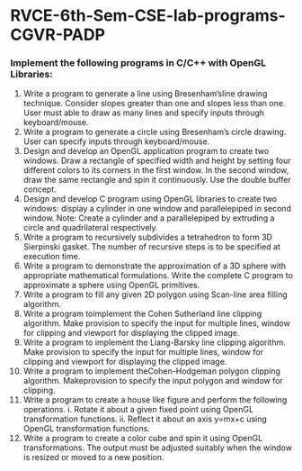 # RVCE-6th-Sem-CSE-lab-programs-CGVR-PADP


### Implement the following programs in C/C++ with OpenGL Libraries:

1. Write a program to generate a line using Bresenham’sline drawing technique. Consider 
slopes greater than one and slopes less than one. User must able to draw as many lines and 
specify inputs through keyboard/mouse.
2. Write a program to generate a circle using Bresenham’s circle drawing. User can specify 
inputs through keyboard/mouse.
3. Design and develop an OpenGL application program to create two windows. Draw a 
rectangle of specified width and height by setting four different colors to its corners in the 
first window. In the second window, draw the same rectangle and spin it continuously. Use 
the double buffer concept.
4. Design and develop C program using OpenGL libraries to create two windows: display 
a cylinder in one window and parallelepiped in second window.
Note: Create a cylinder and a parallelepiped by extruding a circle and quadrilateral 
respectively.
5. Write a program to recursively subdivides a tetrahedron to form 3D Sierpinski gasket. 
The number of recursive steps is to be specified at execution time.
6. Write a program to demonstrate the approximation of a 3D sphere with appropriate 
mathematical formulations. Write the complete C program to approximate a sphere using 
OpenGL primitives.
7. Write a program to fill any given 2D polygon using Scan-line area filling algorithm.
8. Write a program toimplement the Cohen Sutherland line clipping algorithm. Make 
provision to specify the input for multiple lines, window for clipping and viewport for 
displaying the clipped image.
9. Write a program to implement the Liang-Barsky line clipping algorithm. Make provision 
to specify the input for multiple lines, window for clipping and viewport for displaying the 
clipped image.
10. Write a program to implement theCohen-Hodgeman polygon clipping algorithm. 
Makeprovision to specify the input polygon and window for clipping.
11. Write a program to create a house like figure and perform the following operations.
i. Rotate it about a given fixed point using OpenGL transformation functions.
ii. Reflect it about an axis y=mx+c using OpenGL transformation functions.
12. Write a program to create a color cube and spin it using OpenGL transformations.
The output must be adjusted suitably when the window is resized or moved to a new 
position.
